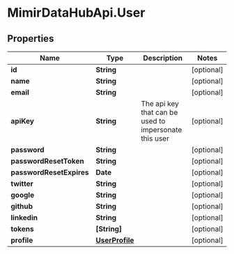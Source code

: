 # MimirDataHubApi.User

## Properties
Name | Type | Description | Notes
------------ | ------------- | ------------- | -------------
**id** | **String** |  | [optional] 
**name** | **String** |  | [optional] 
**email** | **String** |  | [optional] 
**apiKey** | **String** | The api key that can be used to impersonate this user | [optional] 
**password** | **String** |  | [optional] 
**passwordResetToken** | **String** |  | [optional] 
**passwordResetExpires** | **Date** |  | [optional] 
**twitter** | **String** |  | [optional] 
**google** | **String** |  | [optional] 
**github** | **String** |  | [optional] 
**linkedin** | **String** |  | [optional] 
**tokens** | **[String]** |  | [optional] 
**profile** | [**UserProfile**](UserProfile.md) |  | [optional] 


